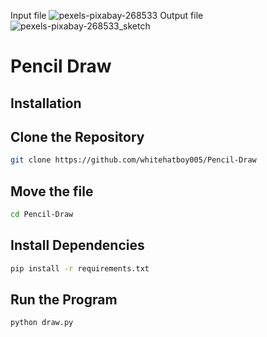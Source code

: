 Input file
![pexels-pixabay-268533](https://github.com/whitehatboy005/Pencil-Draw/assets/147156726/91d8fc0b-acd6-49f4-8533-d2acbcc6b2c4)
Output file
![pexels-pixabay-268533_sketch](https://github.com/whitehatboy005/Pencil-Draw/assets/147156726/f1fe50e3-45e2-4779-b6c6-9e707d5f48ed)

# Pencil Draw

## Installation

## Clone the Repository
```bash
git clone https://github.com/whitehatboy005/Pencil-Draw
```
## Move the file
```bash
cd Pencil-Draw
```
## Install Dependencies
```bash
pip install -r requirements.txt
```
## Run the Program
```bash
python draw.py
```
